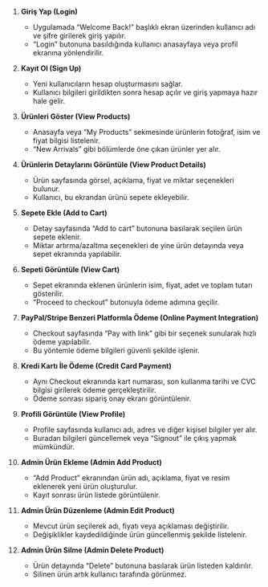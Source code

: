 1. **Giriş Yap (Login)**  
   - Uygulamada “Welcome Back!” başlıklı ekran üzerinden kullanıcı adı ve şifre girilerek giriş yapılır.  
   - “Login” butonuna basıldığında kullanıcı anasayfaya veya profil ekranına yönlendirilir.

2. **Kayıt Ol (Sign Up)**  
   - Yeni kullanıcıların hesap oluşturmasını sağlar.  
   - Kullanıcı bilgileri girildikten sonra hesap açılır ve giriş yapmaya hazır hale gelir.

3. **Ürünleri Göster (View Products)**  
   - Anasayfa veya “My Products” sekmesinde ürünlerin fotoğraf, isim ve fiyat bilgisi listelenir.  
   - “New Arrivals” gibi bölümlerde öne çıkan ürünler yer alır.

4. **Ürünlerin Detaylarını Görüntüle (View Product Details)**  
   - Ürün sayfasında görsel, açıklama, fiyat ve miktar seçenekleri bulunur.  
   - Kullanıcı, bu ekrandan ürünü sepete ekleyebilir.

5. **Sepete Ekle (Add to Cart)**  
   - Detay sayfasında “Add to cart” butonuna basılarak seçilen ürün sepete eklenir.  
   - Miktar artırma/azaltma seçenekleri de yine ürün detayında veya sepet ekranında yapılabilir.

6. **Sepeti Görüntüle (View Cart)**  
   - Sepet ekranında eklenen ürünlerin isim, fiyat, adet ve toplam tutarı gösterilir.  
   - “Proceed to checkout” butonuyla ödeme adımına geçilir.

7. **PayPal/Stripe Benzeri Platformla Ödeme (Online Payment Integration)**  
   - Checkout sayfasında “Pay with link” gibi bir seçenek sunularak hızlı ödeme yapılabilir.  
   - Bu yöntemle ödeme bilgileri güvenli şekilde işlenir.

8. **Kredi Kartı İle Ödeme (Credit Card Payment)**  
   - Aynı Checkout ekranında kart numarası, son kullanma tarihi ve CVC bilgisi girilerek ödeme gerçekleştirilir.  
   - Ödeme sonrası sipariş onay ekranı görüntülenir.

9. **Profili Görüntüle (View Profile)**  
   - Profile sayfasında kullanıcı adı, adres ve diğer kişisel bilgiler yer alır.  
   - Buradan bilgileri güncellemek veya “Signout” ile çıkış yapmak mümkündür.

10. **Admin Ürün Ekleme (Admin Add Product)**  
    - “Add Product” ekranından ürün adı, açıklama, fiyat ve resim eklenerek yeni ürün oluşturulur.  
    - Kayıt sonrası ürün listede görüntülenir.

11. **Admin Ürün Düzenleme (Admin Edit Product)**  
    - Mevcut ürün seçilerek adı, fiyatı veya açıklaması değiştirilir.  
    - Değişiklikler kaydedildiğinde ürün güncellenmiş şekilde listelenir.

12. **Admin Ürün Silme (Admin Delete Product)**  
    - Ürün detayında “Delete” butonuna basılarak ürün listeden kaldırılır.  
    - Silinen ürün artık kullanıcı tarafında görünmez.
